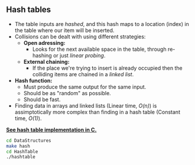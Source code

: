 ## Hash tables

- The table inputs are *hashed*, and this hash maps to a location (index) in the table where our item will be inserted.
- Collisions can be dealt with using different strategies:
  - **Open adressing:**
    - Looks for the next available space in the table, through re-hashing or just *linear probing*.
  - **External chaining:**
    - If the place we're trying to insert is already occupied then the colliding items are chained in a *linked list*.
- **Hash function:** 
  - Must produce the same output for the same input.
  - Should be as "random" as possible.
  - Should be fast.
- Finding data in arrays and linked lists (Linear time, *O(n)*) is assimptotically more complex than finding in a hash table (Constant time, *O(1)*).

**[See hash table implementation in C.](hashtable.c)**

~~~bash
cd DataStructures
make hash                    
cd HashTable
./hashtable 
~~~
